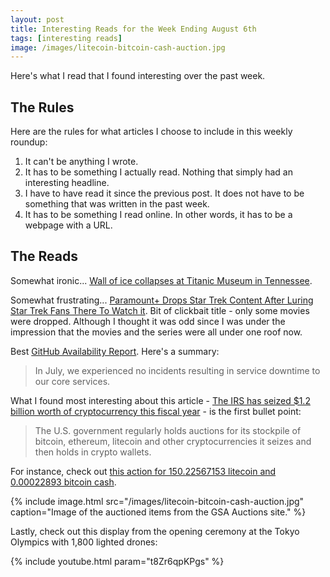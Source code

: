 ```yaml
---
layout: post
title: Interesting Reads for the Week Ending August 6th
tags: [interesting reads]
image: /images/litecoin-bitcoin-cash-auction.jpg
---
```


Here's what I read that I found interesting over the past week.

## The Rules

Here are the rules for what articles I choose to include in this weekly roundup:

1. It can't be anything I wrote.
2. It has to be something I actually read. Nothing that simply had an interesting headline.
3. I have to have read it since the previous post. It does not have to be something that was written in the past week.
4. It has to be something I read online. In other words, it has to be a webpage with a URL.

## The Reads

Somewhat ironic... [Wall of ice collapses at Titanic Museum in Tennessee](https://abcnews.go.com/Entertainment/wireStory/iceberg-wall-collapse-titanic-museum-tennessee-hurts-79246224).

Somewhat frustrating... [Paramount+ Drops Star Trek Content After Luring Star Trek Fans There To Watch it](https://www.giantfreakinrobot.com/?p=265227). Bit of clickbait title - only some movies were dropped. Although I thought it was odd since I was under the impression that the movies and the series were all under one roof now.

Best [GitHub Availability Report](https://github.blog/2021-08-04-github-availability-report-july-2021/). Here's a summary:

> In July, we experienced no incidents resulting in service downtime to our core services.

What I found most interesting about this article - [The IRS has seized $1.2 billion worth of cryptocurrency this fiscal year](https://www.cnbc.com/2021/08/04/irs-has-seized-1point2-billion-worth-of-cryptocurrency-this-year-.html) - is the first bullet point:

> The U.S. government regularly holds auctions for its stockpile of bitcoin, ethereum, litecoin and other cryptocurrencies it seizes and then holds in crypto wallets.

For instance, check out [this action for 150.22567153 litecoin and 0.00022893 bitcoin cash](https://gsaauctions.gov/gsaauctions/aucdsclnk?sl=4TQSCI21402001).

{% include image.html src="/images/litecoin-bitcoin-cash-auction.jpg" caption="Image of the auctioned items from the GSA Auctions site." %}

Lastly, check out this display from the opening ceremony at the Tokyo Olympics with 1,800 lighted drones:

{% include youtube.html param="t8Zr6qpKPgs" %}